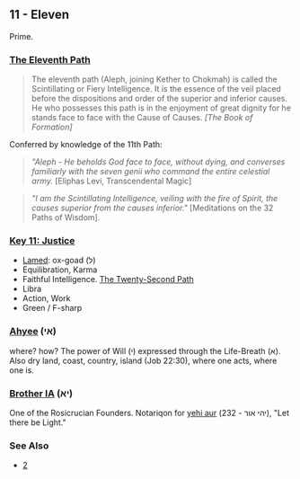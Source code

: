 ## 11 - Eleven

Prime.

### [The Eleventh Path](/keys/A)
> The eleventh path (Aleph, joining Kether to Chokmah) is called the Scintillating or Fiery Intelligence. It is the essence of the veil placed before the dispositions and order of the superior and inferior causes. He who possesses this path is in the enjoyment of great dignity for he stands face to face with the Cause of Causes. *[The Book of Formation]*

Conferred by knowledge of the 11th Path:

> *"Aleph - He beholds God face to face, without dying, and converses familiarly with the seven genii who command the entire celestial army.* [Eliphas Levi, Transcendental Magic]

> *"I am the Scintillating Intelligence, veiling with the fire of Spirit, the causes superior from the causes inferior."* [Meditations on the 32 Paths of Wisdom].

### [Key 11: Justice](/keys/L)

- [Lamed](/keys/LMD): ox-goad (ל)
- Equilibration, Karma
- Faithful Intelligence. [The Twenty-Second Path](22)
- Libra
- Action, Work
- Green / F-sharp

### [Ahyee](/keys/AI) (אי)
where? how? The power of Will (י) expressed through the Life-Breath (א). Also dry land, coast, country, island (Job 22:30), where one acts, where one is.

### [Brother IA](/keys/IA) (יא)
One of the Rosicrucian Founders. Notariqon for [yehi aur](232) (יהי אור - 232), "Let there be Light."

### See Also
- [2](2)
